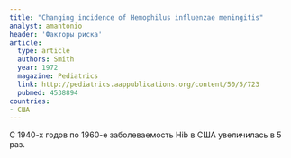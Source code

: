 ```yaml
---
title: "Changing incidence of Hemophilus influenzae meningitis"
analyst: amantonio
header: 'Факторы риска'
article:
  type: article
  authors: Smith
  year: 1972
  magazine: Pediatrics
  link: http://pediatrics.aappublications.org/content/50/5/723
  pubmed: 4538894
countries:
- США
---
```


С 1940-х годов по 1960-е заболеваемость Hib в США увеличилась в 5 раз.
